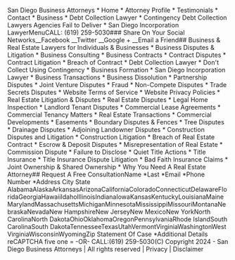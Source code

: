 San Diego Business Attorneys   * Home  * Attorney Profile  * Testimonials  * Contact  * Business    * Debt Collection Lawyer    * Contingency Debt Collection Lawyers Agencies Fail to Deliver    * San Diego Incorporation LawyerMenuCALL: (619) 259-5030### Share On Your Social Networks__Facebook __Twitter __Google + __Email a Friend## Business & Real Estate Lawyers for Individuals & Businesses  * Business Disputes & Litigation  * Business Consulting  * Business Contracts  * Contract Disputes  * Contract Litigation  * Breach of Contract  * Debt Collection Lawyer  * Don't Collect Using Contingency  * Business Formation  * San Diego Incorporation Lawyer  * Business Transactions  * Business Dissolution  * Partnership Disputes  * Joint Venture Disputes  * Fraud  * Non-Compete Disputes  * Trade Secrets Disputes  * Website Terms of Service  * Website Privacy Policies  * Real Estate Litigation & Disputes  * Real Estate Disputes  * Legal Home Inspection  * Landlord Tenant Disputes  * Commercial Lease Agreements  * Commercial Tenancy Matters  * Real Estate Transactions  * Commercial Developments  * Easements  * Boundary Disputes & Fences  * Tree Disputes  * Drainage Disputes  * Adjoining Landowner Disputes  * Construction Disputes and Litigation  * Construction Litigation  * Breach of Real Estate Contract  * Escrow & Deposit Disputes  * Misrepresentation of Real Estate  * Commission Dispute  * Failure to Disclose  * Quiet Title Actions  * Title Insurance  * Title Insurance Dispute Litigation  * Bad Faith Insurance Claims  * Joint Ownership & Shared Ownership  * Why You Need A Real Estate Attorney## Request A Free ConsultationName *Last *Email *Phone Number *Address City State  AlabamaAlaskaArkansasArizonaCaliforniaColoradoConnecticutDelawareFloridaGeorgiaHawaiiIdahoIllinoisIndianaIowaKansasKentuckyLouisianaMaineMarylandMassachusettsMichiganMinnesotaMississippiMissouriMontanaNebraskaNevadaNew HampshireNew JerseyNew MexicoNew YorkNorth CarolinaNorth DakotaOhioOklahomaOregonPennsylvaniaRhode IslandSouth CarolinaSouth DakotaTennesseeTexasUtahVermontVirginiaWashingtonWest VirginiaWisconsinWyomingZip Statement Of Case *Additional Details reCAPTCHA five    one  = -OR- CALL:(619) 259-5030(C) Copyright 2024 -  San Diego Business Attorneys | All rights reserved | Privacy | Disclaimer
